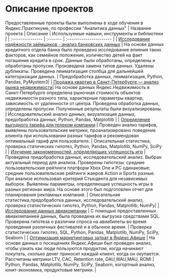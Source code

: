 # Описание проектов
Предоставленные проекты были выполнены в ходе обучения в Яндекс.Практикуме, по профессии "Аналитика данных" 
| Название проекта | Описание | Используемые навыки, инструменты и библиотеки | 
| :--------------- | :------- | :---------------------- |
| [Исследование надёжности заёмщиков - анализ банковских данных](Credit_bank) | На основе данных кредитного отдела банка было проведено исследование влияния таких факторов, как семейное положение, количество детей на факт погашения кредита в срок. Данные были обработаны, определены и обработаны пропуски. Произведена замена типов данных. Удалены дубликаты. Проведена лемматизация столбца для дальнейшей категоризации данных. | Предобработка данных, лемматизация, Python, Pandas, PyMystem3|
| [Продажа квартир в Санкт-Петербурге — анализ рынка недвижимости](Selling_appartments)| На основе данных Яндекс.Недвижимость в Санкт-Петербурге определена рыночная стоимость объектов недвижимости разного типа, характерные параметры квартир, зависимость от удаленности от центра. Проведена обработка данных, определены пропуски. Полученные результаты были визуализированы. | Исследовательский анализ данных, визуализация данных, предобработка данных, Python, Pandas, Matplotlib |
| [Определение выгодного тарифа для телеком компании](Cell_phone_plan) | Проведен анализ тарифов, выявлены пользовательские метрики, проанализировано поведение клиента при использовании разных тарифов и рекомендован оптимальный тариф для пользователя.  | Описательная статистика, проверка статических гипотез, Python, Pandas, Matplotlib, NumPy, SciPy |
| [Изучение закономерностей, определяющих успешность игр](Games) | Проведена предобработка данных, исследовательский анализ. Выбран актуальный период для анализа. Проверены гипотезы: средние пользовательские рейтинги платформ Xbox One и PC одинаковые; средние пользовательские рейтинги жанров Action и Sports разные. При анализе использовал критерий Стьюдента для независимых выборок. Выявлены параметры, определяющие успешность игры в разных регионах мира. На основе этого был подготовлен отчет для планирования рекламных компаний. |  Описательная статистика,предобработка данных, исследовательский анализ, проверка статистических гипотез,  Python, Pandas, Matplotlib, NumPy|
| [Исследование данных авиакомпании](Avia_analytics) | С помощью предоставленных авиакомпанией данных, была проведена их выгрузка средствами SQL. Проверена гипотеза о различии спроса на авиабилеты во время проведения различных фестивалей и в обычное время. | Проверка статистических гипотез, SQL, Python, Pandas, Matplotlib, NumPy, SciPy, Seaborn |
| [Оптимизация маркетинговых затрат в Яндекс.Афише](Optimization_marketing) | На основе данных о посещениях Яндекс.Афиши был проведен анализ, чтобы узнать как люди пользуются продуктом, когда начинают покупать, сколько денег приносит каждый клиент, когда он окупается. Рассчитаны метрики LTV, CAC, Retention rate, DAU,WAU,MAU, ROMI | Python, Pandas, Matplotlib, NumPy, SciPy, Seaborn,  когортный анализ, юнит-экономика, продуктовые метрики. |